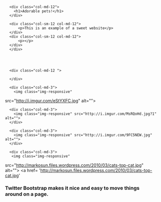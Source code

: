 <html>
<head>
  <meta charset="UTF-8">
    <title>F&C Taster Day</title>
    <meta name="viewport" content="width=device-width initial-scale=1" />
    <link rel="stylesheet" href="https://maxcdn.bootstrapcdn.com/bootstrap/3.3.1/css/bootstrap.min.css">
</head>
<body>
  <div class="container">
    <div class="row">
    
      <div class="col-md-12">
        <h1>Adorable pets!</h1>
      </div>
    
      <div class="col-sm-12 col-md-12">
          <p>This is an example of a sweet website</p>
      </div>
      <div class="col-sm-12 col-md-12">
          <p></p>
      </div>
      </div>

    
   

      <div class="col-md-12 ">
        
      </div>
     
      <div class="col-md-3">
        <img class="img-responsive"
    
 src="http://i.imgur.com/eStYXFC.jpg" alt="">
      </div>

      <div class="col-md-3">
        <img class="img-responsive" src="http://i.imgur.com/MsRQoHd.jpg?1" alt="">
      </div>

      <div class="col-md-3">
        <img class="img-responsive" src="http://i.imgur.com/9FC5NEW.jpg" alt="">
      </div>
      
      <div class="col-md-3">
       <img class="img-responsive" 
src="http://markosun.files.wordpress.com/2010/03/cats-top-cat.jpg" alt="">
<a href= 'http://markosun.files.wordpress.com/2010/03/cats-top-cat.jpg'
        </div>
      
</div>
<h3>Twitter Bootstrap makes it nice and easy to move things around on a page.</h3>     
    </div>
  </div>
</body>
</html>